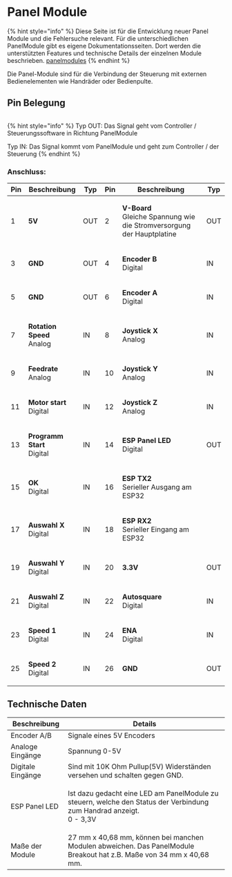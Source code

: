 # Panel Module

{% hint style="info" %}
Diese Seite ist für die Entwicklung neuer Panel Module und die Fehlersuche relevant.  Für die unterschiedlichen PanelModule gibt es eigene Dokumentationsseiten. Dort werden die unterstützten Features und technische Details der einzelnen Module beschrieben. [panelmodules](../../panelmodules/ "mention")
{% endhint %}

Die Panel-Module sind für die Verbindung der Steuerung mit externen Bedienelementen wie Handräder oder Bedienpulte.

## Pin Belegung

<figure><img src="../../../../.gitbook/assets/panel pin map.jpg" alt=""><figcaption></figcaption></figure>

{% hint style="info" %}
Typ OUT: Das Signal geht vom Controller / Steuerungssoftware in Richtung PanelModule

Typ IN: Das Signal kommt vom PanelModule und geht zum Controller / der Steuerung
{% endhint %}

### **Anschluss:**

| Pin | Beschreibung                                                       | Typ | Pin | Beschreibung                                                                                                  | Typ |
| --- | ------------------------------------------------------------------ | --- | --- | ------------------------------------------------------------------------------------------------------------- | --- |
| 1   | **5V**                                                             | OUT | 2   | <p><strong>V-Board</strong><br><strong></strong>Gleiche Spannung wie die Stromversorgung der Hauptplatine</p> | OUT |
| 3   | **GND**                                                            | OUT | 4   | <p><strong>Encoder B</strong><br><strong></strong>Digital</p>                                                 | IN  |
| 5   | **GND**                                                            | OUT | 6   | <p><strong>Encoder A</strong><br><strong></strong>Digital</p>                                                 | IN  |
| 7   | <p><strong>Rotation Speed</strong><br><strong></strong>Analog</p>  | IN  | 8   | <p><strong>Joystick X</strong><br><strong></strong>Analog</p>                                                 | IN  |
| 9   | <p><strong>Feedrate</strong><br><strong></strong>Analog</p>        | IN  | 10  | <p><strong>Joystick Y</strong><br><strong></strong>Analog</p>                                                 | IN  |
| 11  | <p><strong>Motor start</strong><br><strong></strong>Digital</p>    | IN  | 12  | <p><strong>Joystick Z</strong><br><strong></strong>Analog</p>                                                 | IN  |
| 13  | <p><strong>Programm Start</strong><br><strong></strong>Digital</p> | IN  | 14  | <p><strong>ESP Panel LED</strong><br><strong></strong>Digital</p>                                             | OUT |
| 15  | <p><strong>OK</strong><br><strong></strong>Digital</p>             | IN  | 16  | <p><strong>ESP TX2</strong><br><strong></strong>Serieller Ausgang am ESP32</p>                                |     |
| 17  | <p><strong>Auswahl X</strong><br><strong></strong>Digital</p>      | IN  | 18  | <p><strong>ESP RX2</strong><br><strong></strong>Serieller Eingang am ESP32</p>                                |     |
| 19  | <p><strong>Auswahl Y</strong><br><strong></strong>Digital</p>      | IN  | 20  | **3.3V**                                                                                                      | OUT |
| 21  | <p><strong>Auswahl Z</strong><br><strong></strong>Digital</p>      | IN  | 22  | <p><strong>Autosquare</strong><br><strong></strong>Digital</p>                                                | IN  |
| 23  | <p><strong>Speed 1</strong><br><strong></strong>Digital</p>        | IN  | 24  | <p><strong>ENA</strong><br><strong></strong>Digital</p>                                                       | IN  |
| 25  | <p><strong>Speed 2</strong><br><strong></strong>Digital</p>        | IN  | 26  | **GND**                                                                                                       | OUT |

## Technische Daten

| Beschreibung      | Details                                                                                                                       |
| ----------------- | ----------------------------------------------------------------------------------------------------------------------------- |
| Encoder A/B       | Signale eines 5V Encoders                                                                                                     |
| Analoge Eingänge  | Spannung 0-5V                                                                                                                 |
| Digitale Eingänge | Sind mit 10K Ohm Pullup(5V) Widerständen versehen und schalten gegen GND.                                                     |
| ESP Panel LED     | <p>Ist dazu gedacht eine LED am PanelModule zu steuern, welche den Status der Verbindung zum Handrad anzeigt.<br>0 - 3,3V</p> |
| Maße der Module   | 27 mm x 40,68 mm, können bei manchen Modulen abweichen. Das PanelModule Breakout hat z.B. Maße von 34 mm x 40,68 mm.          |

